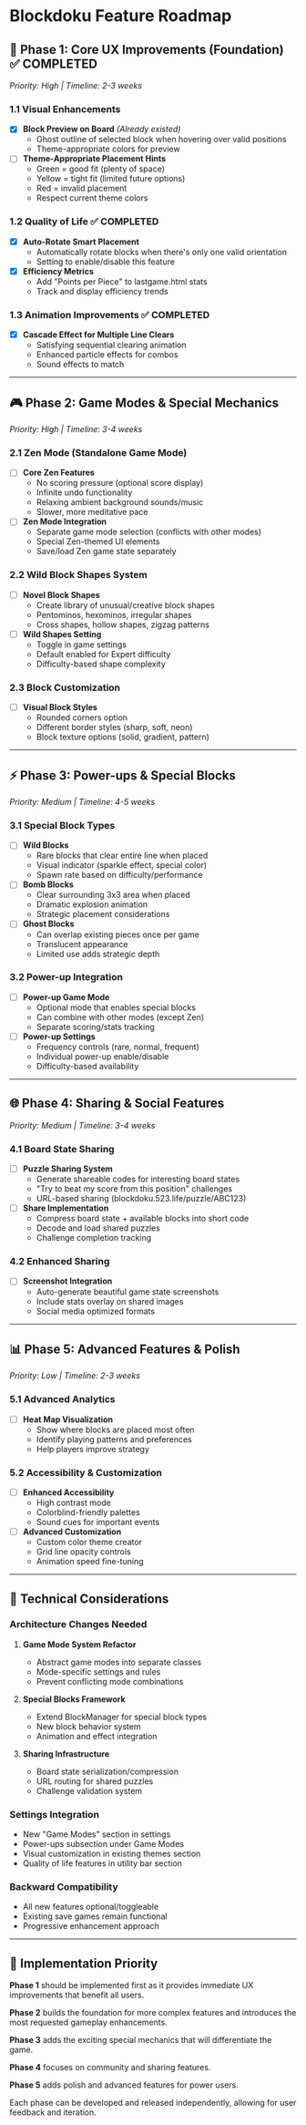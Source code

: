 # Blockdoku Feature Roadmap

## 🎯 Phase 1: Core UX Improvements (Foundation) ✅ **COMPLETED**
*Priority: High | Timeline: 2-3 weeks*

### 1.1 Visual Enhancements
- [x] **Block Preview on Board** *(Already existed)*
  - Ghost outline of selected block when hovering over valid positions
  - Theme-appropriate colors for preview
- [ ] **Theme-Appropriate Placement Hints**
  - Green = good fit (plenty of space)
  - Yellow = tight fit (limited future options)
  - Red = invalid placement
  - Respect current theme colors

### 1.2 Quality of Life ✅ **COMPLETED**
- [x] **Auto-Rotate Smart Placement**
  - Automatically rotate blocks when there's only one valid orientation
  - Setting to enable/disable this feature
- [x] **Efficiency Metrics**
  - Add "Points per Piece" to lastgame.html stats
  - Track and display efficiency trends

### 1.3 Animation Improvements ✅ **COMPLETED**
- [x] **Cascade Effect for Multiple Line Clears**
  - Satisfying sequential clearing animation
  - Enhanced particle effects for combos
  - Sound effects to match

---

## 🎮 Phase 2: Game Modes & Special Mechanics
*Priority: High | Timeline: 3-4 weeks*

### 2.1 Zen Mode (Standalone Game Mode)
- [ ] **Core Zen Features**
  - No scoring pressure (optional score display)
  - Infinite undo functionality
  - Relaxing ambient background sounds/music
  - Slower, more meditative pace
- [ ] **Zen Mode Integration**
  - Separate game mode selection (conflicts with other modes)
  - Special Zen-themed UI elements
  - Save/load Zen game state separately

### 2.2 Wild Block Shapes System
- [ ] **Novel Block Shapes**
  - Create library of unusual/creative block shapes
  - Pentominos, hexominos, irregular shapes
  - Cross shapes, hollow shapes, zigzag patterns
- [ ] **Wild Shapes Setting**
  - Toggle in game settings
  - Default enabled for Expert difficulty
  - Difficulty-based shape complexity

### 2.3 Block Customization
- [ ] **Visual Block Styles**
  - Rounded corners option
  - Different border styles (sharp, soft, neon)
  - Block texture options (solid, gradient, pattern)

---

## ⚡ Phase 3: Power-ups & Special Blocks
*Priority: Medium | Timeline: 4-5 weeks*

### 3.1 Special Block Types
- [ ] **Wild Blocks**
  - Rare blocks that clear entire line when placed
  - Visual indicator (sparkle effect, special color)
  - Spawn rate based on difficulty/performance
- [ ] **Bomb Blocks**
  - Clear surrounding 3x3 area when placed
  - Dramatic explosion animation
  - Strategic placement considerations
- [ ] **Ghost Blocks**
  - Can overlap existing pieces once per game
  - Translucent appearance
  - Limited use adds strategic depth

### 3.2 Power-up Integration
- [ ] **Power-up Game Mode**
  - Optional mode that enables special blocks
  - Can combine with other modes (except Zen)
  - Separate scoring/stats tracking
- [ ] **Power-up Settings**
  - Frequency controls (rare, normal, frequent)
  - Individual power-up enable/disable
  - Difficulty-based availability

---

## 🌐 Phase 4: Sharing & Social Features
*Priority: Medium | Timeline: 3-4 weeks*

### 4.1 Board State Sharing
- [ ] **Puzzle Sharing System**
  - Generate shareable codes for interesting board states
  - "Try to beat my score from this position" challenges
  - URL-based sharing (blockdoku.523.life/puzzle/ABC123)
- [ ] **Share Implementation**
  - Compress board state + available blocks into short code
  - Decode and load shared puzzles
  - Challenge completion tracking

### 4.2 Enhanced Sharing
- [ ] **Screenshot Integration**
  - Auto-generate beautiful game state screenshots
  - Include stats overlay on shared images
  - Social media optimized formats

---

## 📊 Phase 5: Advanced Features & Polish
*Priority: Low | Timeline: 2-3 weeks*

### 5.1 Advanced Analytics
- [ ] **Heat Map Visualization**
  - Show where blocks are placed most often
  - Identify playing patterns and preferences
  - Help players improve strategy

### 5.2 Accessibility & Customization
- [ ] **Enhanced Accessibility**
  - High contrast mode
  - Colorblind-friendly palettes
  - Sound cues for important events
- [ ] **Advanced Customization**
  - Custom color theme creator
  - Grid line opacity controls
  - Animation speed fine-tuning

---

## 🔧 Technical Considerations

### Architecture Changes Needed
1. **Game Mode System Refactor**
   - Abstract game modes into separate classes
   - Mode-specific settings and rules
   - Prevent conflicting mode combinations

2. **Special Blocks Framework**
   - Extend BlockManager for special block types
   - New block behavior system
   - Animation and effect integration

3. **Sharing Infrastructure**
   - Board state serialization/compression
   - URL routing for shared puzzles
   - Challenge validation system

### Settings Integration
- New "Game Modes" section in settings
- Power-ups subsection under Game Modes
- Visual customization in existing themes section
- Quality of life features in utility bar section

### Backward Compatibility
- All new features optional/toggleable
- Existing save games remain functional
- Progressive enhancement approach

---

## 🚀 Implementation Priority

**Phase 1** should be implemented first as it provides immediate UX improvements that benefit all users.

**Phase 2** builds the foundation for more complex features and introduces the most requested gameplay enhancements.

**Phase 3** adds the exciting special mechanics that will differentiate the game.

**Phase 4** focuses on community and sharing features.

**Phase 5** adds polish and advanced features for power users.

Each phase can be developed and released independently, allowing for user feedback and iteration.
